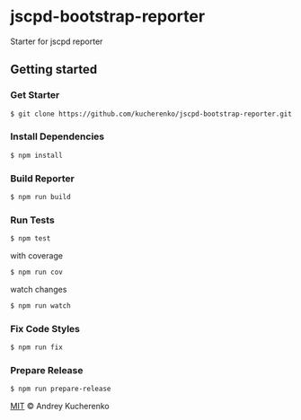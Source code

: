 # jscpd-bootstrap-reporter

Starter for jscpd reporter

## Getting started

### Get Starter
```bash
$ git clone https://github.com/kucherenko/jscpd-bootstrap-reporter.git 
```

### Install Dependencies
```bash
$ npm install
```

### Build Reporter
```bash
$ npm run build 
```

### Run Tests
```bash
$ npm test
```
with coverage
```bash
$ npm run cov
```
watch changes 
```bash
$ npm run watch
```

### Fix Code Styles 
```bash
$ npm run fix
```

### Prepare Release
```bash
$ npm run prepare-release
```

[MIT](LICENSE) © Andrey Kucherenko